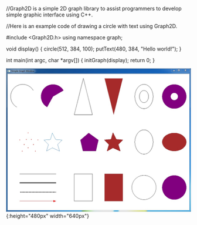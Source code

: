 //Graph2D is a simple 2D graph library to assist programmers to develop simple graphic interface using C++.

//Here is an example code of drawing a circle with text using Graph2D.

#include <Graph2D.h>
using namespace graph;

void display() 
{
    circle(512, 384, 100);
    putText(480, 384, "Hello world!");
}

int main(int argc, char *argv[])
{
    initGraph(display);
    return 0;
}

![image](images/simpleGraphWin.jpg){:height="480px" width="640px"}
